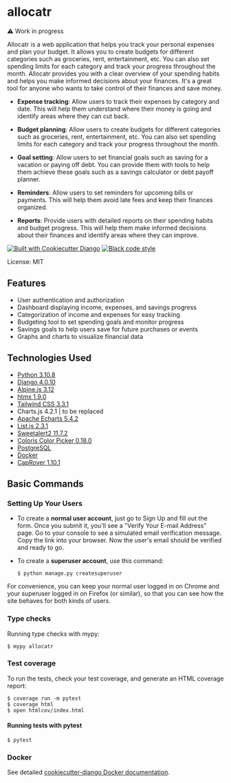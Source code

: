 # allocatr

:warning: Work in progress

Allocatr is a web application that helps you track your personal expenses and plan your budget. It allows you to create budgets for different categories such as groceries, rent, entertainment, etc. You can also set spending limits for each category and track your progress throughout the month. Allocatr provides you with a clear overview of your spending habits and helps you make informed decisions about your finances. It's a great tool for anyone who wants to take control of their finances and save money.

- **Expense tracking**: Allow users to track their expenses by category and date. This will help them understand where their money is going and identify areas where they can cut back.

- **Budget planning**: Allow users to create budgets for different categories such as groceries, rent, entertainment, etc. You can also set spending limits for each category and track your progress throughout the month.

- **Goal setting**: Allow users to set financial goals such as saving for a vacation or paying off debt. You can provide them with tools to help them achieve these goals such as a savings calculator or debt payoff planner.

- **Reminders**: Allow users to set reminders for upcoming bills or payments. This will help them avoid late fees and keep their finances organized.

- **Reports**: Provide users with detailed reports on their spending habits and budget progress. This will help them make informed decisions about their finances and identify areas where they can improve.

[![Built with Cookiecutter Django](https://img.shields.io/badge/built%20with-Cookiecutter%20Django-ff69b4.svg?logo=cookiecutter)](https://github.com/cookiecutter/cookiecutter-django/)
[![Black code style](https://img.shields.io/badge/code%20style-black-000000.svg)](https://github.com/ambv/black)

License: MIT

## Features
- User authentication and authorization
- Dashboard displaying income, expenses, and savings progress
- Categorization of income and expenses for easy tracking
- Budgeting tool to set spending goals and monitor progress
- Savings goals to help users save for future purchases or events
- Graphs and charts to visualize financial data

## Technologies Used
- [Python 3.10.8](https://www.python.org/)
- [Django 4.0.10](https://www.djangoproject.com/)
- [Alpine.js 3.12](https://alpinejs.dev/)
- [htmx 1.9.0](https://htmx.org/)
- [Tailwind CSS 3.3.1](https://tailwindcss.com/)
- Charts.js 4.2.1 | to be replaced
- [Apache Echarts 5.4.2](https://echarts.apache.org/)
- [List.js 2.3.1](https://listjs.com/)
- [Sweetalert2 11.7.2](https://sweetalert2.github.io/)
- [Coloris Color Picker 0.18.0](https://coloris.js.org/)
- [PostgreSQL](https://www.postgresql.org/)
- [Docker](https://www.docker.com/)
- [CapRover 1.10.1](https://caprover.com/)

## Basic Commands

### Setting Up Your Users

-   To create a **normal user account**, just go to Sign Up and fill out the form. Once you submit it, you'll see a "Verify Your E-mail Address" page. Go to your console to see a simulated email verification message. Copy the link into your browser. Now the user's email should be verified and ready to go.

-   To create a **superuser account**, use this command:

        $ python manage.py createsuperuser

For convenience, you can keep your normal user logged in on Chrome and your superuser logged in on Firefox (or similar), so that you can see how the site behaves for both kinds of users.

### Type checks

Running type checks with mypy:

    $ mypy allocatr

### Test coverage

To run the tests, check your test coverage, and generate an HTML coverage report:

    $ coverage run -m pytest
    $ coverage html
    $ open htmlcov/index.html

#### Running tests with pytest

    $ pytest

### Docker

See detailed [cookiecutter-django Docker documentation](http://cookiecutter-django.readthedocs.io/en/latest/deployment-with-docker.html).
